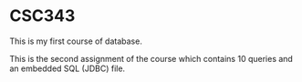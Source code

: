 # CSC343

This is my first course of database.

This is the second assignment of the course which contains 10 queries and an embedded SQL (JDBC) file.
